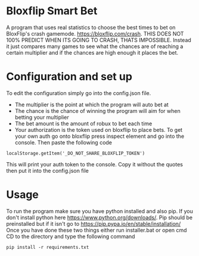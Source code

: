 # Bloxflip Smart Bet
A program that uses real statistics to choose the best times to bet on BloxFlip's crash gamemode. https://bloxflip.com/crash. 
THIS DOES NOT 100% PREDICT WHEN ITS GOING TO CRASH, THATS IMPOSSIBLE. Instead it just compares many games to see what the chances are of reaching a certain multiplier and if the chances are high enough it places the bet.
# Configuration and set up
To edit the configuration simply go into the config.json file. 
- The multiplier is the point at which the program will auto bet at 
- The chance is the chance of winning the program will aim for when betting your multiplier
- The bet amount is the amount of robux to bet each time
- Your authorization is the token used on bloxflip to place bets. To get your own auth go onto bloxflip press inspect element and go into the console. Then paste the following code
```
localStorage.getItem('_DO_NOT_SHARE_BLOXFLIP_TOKEN')
```
 This will print your auth token to the console. Copy it without the quotes then put it into the config.json file
# Usage
To run the program make sure you have python installed and also pip. If you don't install python here https://www.python.org/downloads/. Pip should be preinstalled but if it isn't go to  https://pip.pypa.io/en/stable/installation/ 
Once you have done these two things either run installer.bat or open cmd CD to the directory and type the following command
```
pip install -r requirements.txt
```
